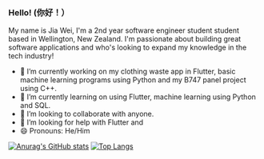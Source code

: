 ### Hello! (你好！）

My name is Jia Wei, I'm a 2nd year software engineer student student based in Wellington, New Zealand. I'm passionate about building great software applications  and who's looking to expand my knowledge in the tech industry! 

- 🔭 I’m currently working on my clothing waste app in Flutter, basic machine learning programs using Python and my B747 panel project using C++.
- 🌱 I’m currently learning on using Flutter, machine learning using Python and SQL.
- 👯 I’m looking to collaborate with anyone.
- 🤔 I’m looking for help with Flutter and 
- 😄 Pronouns: He/Him


[![Anurag's GitHub stats](https://github-readme-stats.vercel.app/api?username=JWL16038)](https://github.com/anuraghazra/github-readme-stats&count_private=true)
[![Top Langs](https://github-readme-stats.vercel.app/api/top-langs/?username=JWL16038)](https://github.com/anuraghazra/github-readme-stats)
<!--
**JWL16038/JWL16038** is a ✨ _special_ ✨ repository because its `README.md` (this file) appears on your GitHub profile.

Here are some ideas to get you started:

- 🔭 I’m currently working on ...
- 🌱 I’m currently learning ...
- 👯 I’m looking to collaborate on ...
- 🤔 I’m looking for help with ...
- 💬 Ask me about ...
- 📫 How to reach me: ...
- 😄 Pronouns: ...
- ⚡ Fun fact: ...
-->
